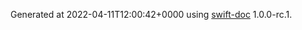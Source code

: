 Generated at 2022-04-11T12:00:42+0000 using [swift-doc](https://github.com/SwiftDocOrg/swift-doc) 1.0.0-rc.1.
